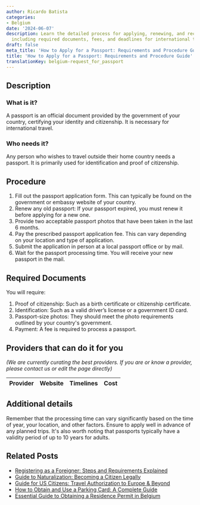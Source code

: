 ```yaml
---
author: Ricardo Batista
categories:
- Belgium
date: '2024-06-07'
description: Learn the detailed process for applying, renewing, and receiving a passport,
  including required documents, fees, and deadlines for international travel.
draft: false
meta_title: 'How to Apply for a Passport: Requirements and Procedure Guide'
title: 'How to Apply for a Passport: Requirements and Procedure Guide'
translationKey: belgium-request_for_passport
---
```


## Description
### What is it?
A passport is an official document provided by the government of your country, certifying your identity and citizenship. It is necessary for international travel.

### Who needs it?
Any person who wishes to travel outside their home country needs a passport. It is primarily used for identification and proof of citizenship.

## Procedure

1. Fill out the passport application form. This can typically be found on the government or embassy website of your country. 
2. Renew any old passport: If your passport expired, you must renew it before applying for a new one.
3. Provide two acceptable passport photos that have been taken in the last 6 months.
4. Pay the prescribed passport application fee. This can vary depending on your location and type of application.
5. Submit the application in person at a local passport office or by mail. 
6. Wait for the passport processing time. You will receive your new passport in the mail.

## Required Documents

You will require:

1. Proof of citizenship: Such as a birth certificate or citizenship certificate.
2. Identification: Such as a valid driver’s license or a government ID card.
3. Passport-size photos: They should meet the photo requirements outlined by your country's government.
4. Payment: A fee is required to process a passport.

## Providers that can do it for you

_(We are currently curating the best providers. If you are or know a provider, please contact us or edit the page directly)_

| Provider        |     Website     |     Timelines    |       Cost      |
| :-------------: | :-------------: |  :-------------: | :-------------: |

## Additional details

Remember that the processing time can vary significantly based on the time of year, your location, and other factors. Ensure to apply well in advance of any planned trips. It's also worth noting that passports typically have a validity period of up to 10 years for adults.


## Related Posts

- [Registering as a Foreigner: Steps and Requirements Explained](https://tramitit.com/guides/belgium/registration_in_the_foreigners_registers/)
- [Guide to Naturalization: Becoming a Citizen Legally](https://tramitit.com/guides/belgium/request_for_naturalization/)
- [Guide for US Citizens: Travel Authorization to Europe & Beyond](https://tramitit.com/guides/belgium/request_for_travel_authorization/)
- [How to Obtain and Use a Parking Card: A Complete Guide](https://tramitit.com/guides/belgium/request_for_parking_card/)
- [Essential Guide to Obtaining a Residence Permit in Belgium](https://tramitit.com/guides/belgium/request_for_residence_permit/)